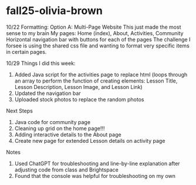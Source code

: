 # fall25-olivia-brown

10/22
Formatting: Option A: Multi-Page Website 
This just made the most sense to my brain
My pages: Home (index), About, Activities, Community
Horizontal navigation bar with buttons for each of the pages
The challenge I forsee is using the shared css file and wanting to format very specific items in certain pages. 

10/29
Things I did this week: 
1. Added Java script for the activities page to replace html (loops through an array to perform the function of creating elements: Lesson Title, Lesson Description, Lesson Image, and Lesson Link)
2. Updated the navigation bar 
3. Uploaded stock photos to replace the random photos 

Next Steps 
1. Java code for community page 
2. Cleaning up grid on the home page!!! 
3. Adding interactive details to the About page 
4. Create new page for extended Lesson details on activity page

Notes
1. Used ChatGPT for troubleshooting and line-by-line explanation after adjusting code from class and Brightspace
2. Found that the console was helpful for troubleshooting on my own
